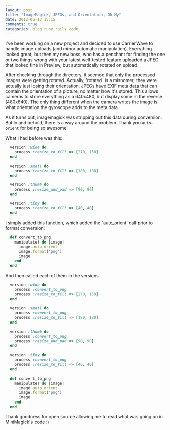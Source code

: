```yaml
---
layout: post
title: "ImageMagick, JPEGs, and Orientation, Oh My"
date: 2012-06-13 15:15
comments: true
categories: blog ruby rails code
---
```


I've been working on a new project and decided to use CarrierWave to handle image uploads (and minor automatic manipulation).  Everything looked great, but then my new boss, who has a penchant for finding the one or two things wrong with your latest well-tested feature uploaded a JPEG that looked fine in Preview, but automatically rotated on upload.

After checking through the directory, it seemed that only the processed images were getting rotated.  Actually, 'rotated' is a misnomer, they were actually just losing their orientation.  JPEGs have EXIF meta data that can contain the orientation of a picture, no matter how it's stored.  This allows cameras to store everything as a 640x480, but display some in the reverse (480x640).  The only thing different when the camera writes the image is what orientation the gyroscope adds to the meta data.

As it turns out, imagemagick was stripping out this data during conversion.  But lo and behold, there is a way around the problem.  Thank you <code>auto-orient</code> for being so awesome!

What I had before was this:

``` ruby
  version :wide do
    process :resize_to_fill => [270, 150]
  end

  version :small do
    process :resize_to_fill => [180, 180]
  end

  version :thumb do
    process :resize_and_pad => [90, 90]
  end

  version :tiny do
    process :resize_to_fill => [40, 40]
  end
```

I simply added this function, which added the 'auto_orient' call prior to format conversion:

``` ruby
  def convert_to_png
    manipulate! do |image|
      image.auto_orient
      image.format('png')
      image
    end
  end
```

And then called each of them in the versions

``` ruby
  version :wide do
    process :convert_to_png
    process :resize_to_fill => [270, 150]
  end

  version :small do
    process :convert_to_png
    process :resize_to_fill => [180, 180]
  end

  version :thumb do
    process :convert_to_png
    process :resize_and_pad => [90, 90]
  end

  version :tiny do
    process :convert_to_png
    process :resize_to_fill => [40, 40]
  end

  def convert_to_png
    manipulate! do |image|
      image.auto_orient
      image.format('png')
      image
    end
  end
```

Thank goodness for open source allowing me to read what was going on in MiniMagick's code :)
